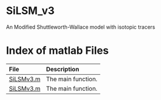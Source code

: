 # SiLSM_v3
An Modified Shuttleworth-Wallace model with isotopic tracers
# Index of matlab Files

| **File** | **Description** | 
|:----------|:---------------------------|
|[SiLSMv3.m](https://github.com/zhongwangwei/SiLSM_v3/blob/master/SiLSMv3.m)|The main function.|
|[SiLSMv3.m](https://github.com/zhongwangwei/SiLSM_v3/blob/master/SiLSMv3.m)|The main function.|
